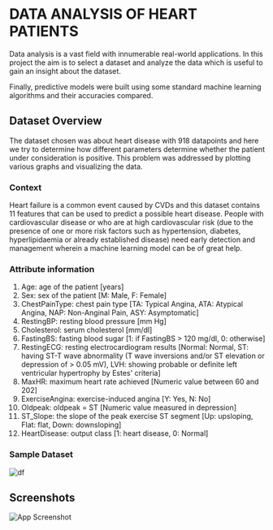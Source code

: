 

# DATA ANALYSIS OF HEART PATIENTS
Data analysis is a vast field with innumerable real-world applications. In this project the aim is to select a dataset and analyze the data which is useful to gain an insight about the dataset.



Finally, predictive models were built using some standard machine learning algorithms and their accuracies compared.





## Dataset Overview

The dataset chosen was about heart disease with 918 datapoints and here we try to determine how different parameters determine whether the patient under consideration is positive. This problem was addressed by plotting various graphs and visualizing the data. 

### Context
Heart failure is a common event caused by CVDs and this dataset contains 11 features that can be used to predict a possible heart disease.
People with cardiovascular disease or who are at high cardiovascular risk (due to the presence of one or more risk factors such as hypertension, diabetes, hyperlipidaemia or already established disease) need early detection and management wherein a machine learning model can be of great help.

### Attribute information
1.	Age: age of the patient [years]
2.	Sex: sex of the patient [M: Male, F: Female]
3.	ChestPainType: chest pain type [TA: Typical Angina, ATA: Atypical Angina, NAP: Non-Anginal Pain, ASY: Asymptomatic]
4.	RestingBP: resting blood pressure [mm Hg]
5.	Cholesterol: serum cholesterol [mm/dl]
6.	FastingBS: fasting blood sugar [1: if FastingBS > 120 mg/dl, 0: otherwise]
7.	RestingECG: resting electrocardiogram results [Normal: Normal, ST: having ST-T wave abnormality (T wave inversions and/or ST elevation or depression of > 0.05 mV), LVH: showing probable or definite left ventricular hypertrophy by Estes' criteria]
8.	MaxHR: maximum heart rate achieved [Numeric value between 60 and 202]
9.	ExerciseAngina: exercise-induced angina [Y: Yes, N: No]
10.	Oldpeak: oldpeak = ST [Numeric value measured in depression]
11.	ST_Slope: the slope of the peak exercise ST segment [Up: upsloping, Flat: flat, Down: downsloping]
12.	HeartDisease: output class [1: heart disease, 0: Normal]

### Sample Dataset

![df](https://drive.google.com/file/d/1Pn6xwZ51Q6VDhMSRxJ9hBBe32cJrDCWR/view?usp=sharing)



## Screenshots

![App Screenshot](https://drive.google.com/file/d/1Pn6xwZ51Q6VDhMSRxJ9hBBe32cJrDCWR/view?usp=sharing)



